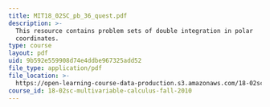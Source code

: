 ```yaml
---
title: MIT18_02SC_pb_36_quest.pdf
description: >-
  This resource contains problem sets of double integration in polar
  coordinates. 
type: course
layout: pdf
uid: 9b592e559908d74e4ddbe967325add52
file_type: application/pdf
file_location: >-
  https://open-learning-course-data-production.s3.amazonaws.com/18-02sc-multivariable-calculus-fall-2010/9b592e559908d74e4ddbe967325add52_MIT18_02SC_pb_36_quest.pdf
course_id: 18-02sc-multivariable-calculus-fall-2010
---
```


